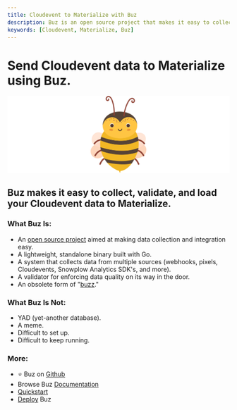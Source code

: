 ```yaml
---
title: Cloudevent to Materialize with Buz
description: Buz is an open source project that makes it easy to collect, validate, and load Cloudevent data to Materialize.
keywords: [Cloudevent, Materialize, Buz]
---
```


# Send Cloudevent data to Materialize using Buz.

![buzz](../../../static/img/buzz.png)


## Buz makes it easy to collect, validate, and load your Cloudevent data to Materialize.


### What Buz Is:

- An [open source project](https://github.com/silverton-io/buz) aimed at making data collection and integration easy.
- A lightweight, standalone binary built with Go.
- A system that collects data from multiple sources (webhooks, pixels, Cloudevents, Snowplow Analytics SDK's, and more).
- A validator for enforcing data quality on its way in the door.
- An obsolete form of "[buzz](https://www.merriam-webster.com/dictionary/buzz)."


### What Buz Is Not:

- YAD (yet-another database).
- A meme.
- Difficult to set up.
- Difficult to keep running.


### More:
- ⭐ Buz on [Github](https://github.com/silverton-io/buz)
- Browse Buz [Documentation](/)
- [Quickstart](/examples/quickstart)
- [Deploy](/category/deploying-buz) Buz
